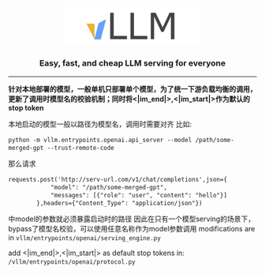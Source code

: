 <p align="center">
  <picture>
    <source media="(prefers-color-scheme: dark)" srcset="https://raw.githubusercontent.com/vllm-project/vllm/main/docs/source/assets/logos/vllm-logo-text-dark.png">
    <img alt="vLLM" src="https://raw.githubusercontent.com/vllm-project/vllm/main/docs/source/assets/logos/vllm-logo-text-light.png" width=55%>
  </picture>
</p>

<h3 align="center">
Easy, fast, and cheap LLM serving for everyone
</h3>


---

**针对本地部署的模型，一般单机只部署单个模型，为了统一下游负载均衡的调用，更新了调用时模型名的校验机制；同时将<|im_end|>,<|im_start|>作为默认的stop token**

本地启动的模型一般以路径为模型名，调用时需要对齐
比如:
```
python -m vllm.entrypoints.openai.api_server --model /path/some-merged-gpt --trust-remote-code
```
那么请求
```
requests.post('http://serv-url.com/v1/chat/completions',json={
            "model": "/path/some-merged-gpt",
            "messages": [{"role": "user", "content": "hello"}]
        },headers={"Content_Type": "application/json"})
```
中model的参数就必须暴露启动时的路径
因此在只有一个模型serving的场景下，bypass了模型名校验，可以使用任意名称作为model参数调用
modifications are in ```vllm/entrypoints/openai/serving_engine.py```

add <|im_end|>,<|im_start|> as default stop tokens in:
```/vllm/entrypoints/openai/protocol.py```
